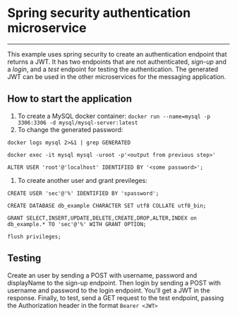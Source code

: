 # Spring security authentication microservice
---

This example uses spring security to create an authentication endpoint that returns a JWT. It has two endpoints that are not authenticated, *sign-up* and a *login*, and a *test* endpoint for testing the authentication. The generated JWT can be used in the other microservices for the messaging application.

How to start the application
---

1. To create a MySQL docker container: `docker run --name=mysql -p 3306:3306 -d mysql/mysql-server:latest`
1. To change the generated password:
  
  `docker logs mysql 2>&1 | grep GENERATED`
  
  `docker exec -it mysql mysql -uroot -p'<output from previous step>'`
  
  `ALTER USER 'root'@'localhost' IDENTIFIED BY '<some password>';`
1. To create another user and grant previleges:
  
  `CREATE USER 'sec'@'%' IDENTIFIED BY 'spassword';`
  
  `CREATE DATABASE db_example CHARACTER SET utf8 COLLATE utf8_bin;`
  
  `GRANT SELECT,INSERT,UPDATE,DELETE,CREATE,DROP,ALTER,INDEX on db_example.* TO 'sec'@'%' WITH GRANT OPTION;`
  
  `flush privileges;`

Testing
---

Create an user by sending a POST with username, password and displayName to the sign-up endpoint. Then login by sending a POST with username and password to the login endpoint. You'll get a JWT in the response. Finally, to test, send a GET request to the test endpoint, passing the Authorization header in the format `Bearer <JWT>`





